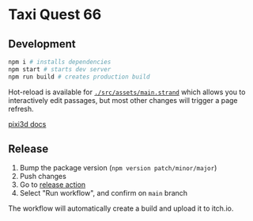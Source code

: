 # Taxi Quest 66

## Development

```sh
npm i # installs dependencies
npm start # starts dev server
npm run build # creates production build
```

Hot-reload is available for [`./src/assets/main.strand`](./src/assets/main.strand) which allows you to interactively edit passages, but most other changes will trigger a page refresh.

[pixi3d docs](https://api.pixi3d.org/index.html)

## Release

1. Bump the package version (`npm version patch/minor/major`)
2. Push changes
3. Go to [release action](https://github.com/SweetheartSquad/FFS2022-Taxi-Quest-66/actions/workflows/release.yml)
4. Select "Run workflow", and confirm on `main` branch

The workflow will automatically create a build and upload it to itch.io.
